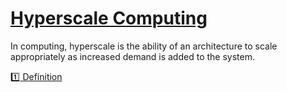 # [Hyperscale Computing](https://en.wikipedia.org/wiki/Hyperscale_computing)

In computing, hyperscale is the ability of an architecture to scale appropriately as increased demand is added to the system.

[:one: Definition](1.Definition)
